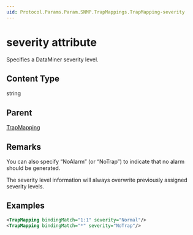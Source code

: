 ```yaml
---
uid: Protocol.Params.Param.SNMP.TrapMappings.TrapMapping-severity
---
```


# severity attribute

Specifies a DataMiner severity level.

## Content Type

string

## Parent

[TrapMapping](xref:Protocol.Params.Param.SNMP.TrapMappings.TrapMapping)

## Remarks

You can also specify “NoAlarm” (or “NoTrap”) to indicate that no alarm should be generated.

The severity level information will always overwrite previously assigned severity levels.

## Examples

```xml
<TrapMapping bindingMatch="1:1" severity="Normal"/>
<TrapMapping bindingMatch="*" severity="NoTrap"/>
```
